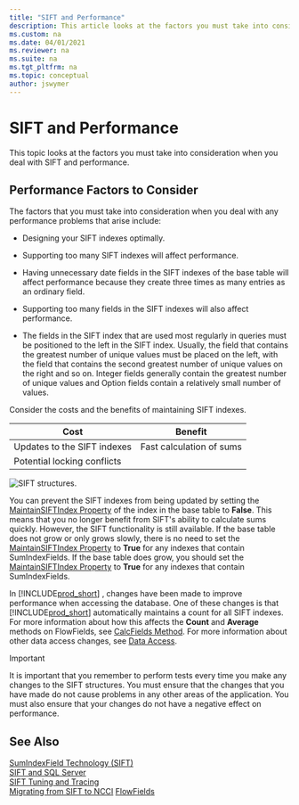 ```yaml
---
title: "SIFT and Performance"
description: This article looks at the factors you must take into consideration when you deal with SIFT and performance. 
ms.custom: na
ms.date: 04/01/2021
ms.reviewer: na
ms.suite: na
ms.tgt_pltfrm: na
ms.topic: conceptual
author: jswymer
---
```

# SIFT and Performance
This topic looks at the factors you must take into consideration when you deal with SIFT and performance.  
  
## Performance Factors to Consider  
 The factors that you must take into consideration when you deal with any performance problems that arise include:  
  
-   Designing your SIFT indexes optimally.  
  
-   Supporting too many SIFT indexes will affect performance.  
  
-   Having unnecessary date fields in the SIFT indexes of the base table will affect performance because they create three times as many entries as an ordinary field.  
  
-   Supporting too many fields in the SIFT indexes will also affect performance.  
  
-   The fields in the SIFT index that are used most regularly in queries must be positioned to the left in the SIFT index. Usually, the field that contains the greatest number of unique values must be placed on the left, with the field that contains the second greatest number of unique values on the right and so on. Integer fields generally contain the greatest number of unique values and Option fields contain a relatively small number of values.  
  
 Consider the costs and the benefits of maintaining SIFT indexes.  
  
|Cost|Benefit|  
|----------|-------------|  
|Updates to the SIFT indexes|Fast calculation of sums|  
|Potential locking conflicts||  
  
 ![SIFT structures.](media/sift-performance.png "SIFT structures")  
  
 You can prevent the SIFT indexes from being updated by setting the [MaintainSIFTIndex Property](properties/devenv-maintainsiftindex-property.md) of the index in the base table to **False**. This means that you no longer benefit from SIFT's ability to calculate sums quickly. However, the SIFT functionality is still available. If the base table does not grow or only grows slowly, there is no need to set the [MaintainSIFTIndex Property](properties/devenv-maintainsiftindex-property.md) to **True** for any indexes that contain SumIndexFields. If the base table does grow, you should set the [MaintainSIFTIndex Property](properties/devenv-maintainsiftindex-property.md) to **True** for any indexes that contain SumIndexFields.  
  
 In [!INCLUDE[prod_short](includes/prod_short.md)] , changes have been made to improve performance when accessing the database. One of these changes is that [!INCLUDE[prod_short](includes/prod_short.md)] automatically maintains a count for all SIFT indexes. For more information about how this affects the **Count** and **Average** methods on FlowFields, see [CalcFields Method](methods-auto/record/record-calcfields-method.md). For more information about other data access changes, see [Data Access](../administration/optimize-sql-data-access.md).  
  
> [!IMPORTANT]  
>  It is important that you remember to perform tests every time you make any changes to the SIFT structures. You must ensure that the changes that you have made do not cause problems in any other areas of the application. You must also ensure that your changes do not have a negative effect on performance.  
  
## See Also

[SumIndexField Technology \(SIFT\)](devenv-sift-technology.md)  
[SIFT and SQL Server](devenv-sift-and-sql-server.md)  
[SIFT Tuning and Tracing](devenv-sift-tuning-and-tracing.md)  
[Migrating from SIFT to NCCI](devenv-migrating-from-sift-to-ncci.md)
[FlowFields](devenv-FlowFields.md)  